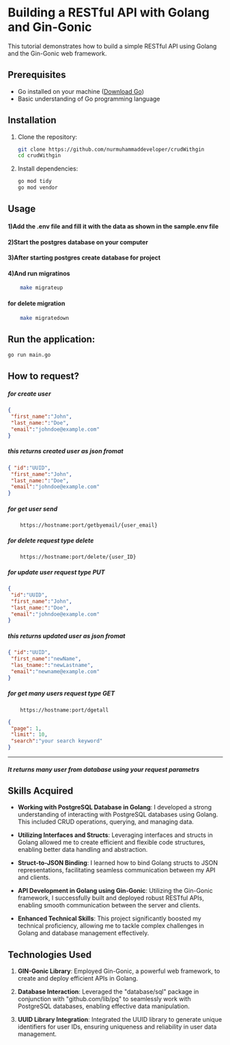 # Building a RESTful API with Golang and Gin-Gonic

This tutorial demonstrates how to build a simple RESTful API using Golang and the Gin-Gonic web framework.

## Prerequisites

- Go installed on your machine ([Download Go](https://golang.org/dl/))
- Basic understanding of Go programming language

## Installation

1. Clone the repository:

    ```bash
    git clone https://github.com/nurmuhammaddeveloper/crudWithgin
    cd crudWithgin
    ```

2. Install dependencies:

    ```bash
    go mod tidy
    go mod vendor
    ```

## Usage
#### 1)Add the .env file and fill it with the data as shown in the sample.env file
#### 2)Start the postgres database on your computer
#### 3)After starting postgres create database for project
#### 4)And run migratinos
```bash
    make migrateup
```
#### for delete migration
```bash 
    make migratedown
```
## Run the application:

```bash
go run main.go
```

## How to request?
##### for create user 
```json
{
 "first_name":"John",
 "last_name:":"Doe",
 "email":"johndoe@example.com"
}
```
##### this returns created user as json fromat
```json
{ "id":"UUID",
 "first_name":"John",
 "last_name:":"Doe",
 "email":"johndoe@example.com"
}
```
##### for get user send 
```request
    https://hostname:port/getbyemail/{user_email}
```

##### for delete request type delete
```request
    https://hostname:port/delete/{user_ID}
```
##### for update user request type PUT
```json
{
 "id":"UUID",
 "first_name":"John",
 "last_name:":"Doe",
 "email":"johndoe@example.com"
}
```
##### this returns updated user as json fromat
```json
{ "id":"UUID",
 "first_name":"newName",
 "las_tname:":"newLastname",
 "email":"newname@example.com"
}
```
##### for get many users request type GET
```request
    https://hostname:port/dgetall
```
```json
{
 "page": 1,
 "limit": 10,
 "search":"your search keyword"
}
```
---
##### It returns many user from database using your request parametrs


## Skills Acquired

- **Working with PostgreSQL Database in Golang**: I developed a strong understanding of interacting with PostgreSQL databases using Golang. This included CRUD operations, querying, and managing data.

- **Utilizing Interfaces and Structs**: Leveraging interfaces and structs in Golang allowed me to create efficient and flexible code structures, enabling better data handling and abstraction.

- **Struct-to-JSON Binding**: I learned how to bind Golang structs to JSON representations, facilitating seamless communication between my API and clients.

- **API Development in Golang using Gin-Gonic**: Utilizing the Gin-Gonic framework, I successfully built and deployed robust RESTful APIs, enabling smooth communication between the server and clients.

- **Enhanced Technical Skills**: This project significantly boosted my technical proficiency, allowing me to tackle complex challenges in Golang and database management effectively.

## Technologies Used

1. **GIN-Gonic Library**: Employed Gin-Gonic, a powerful web framework, to create and deploy efficient APIs in Golang.

2. **Database Interaction**: Leveraged the "database/sql" package in conjunction with "github.com/lib/pq" to seamlessly work with PostgreSQL databases, enabling effective data manipulation.

3. **UUID Library Integration**: Integrated the UUID library to generate unique identifiers for user IDs, ensuring uniqueness and reliability in user data management.

